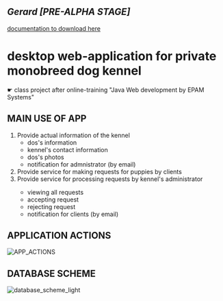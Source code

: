 <h2><i>Gerard [PRE-ALPHA STAGE] </i></h2>
<a href="https://bit.ly/3B9OZSH">documentation to download here</a>

<h1>desktop web-application for private monobreed dog kennel </h1>
☛ class project after online-training "Java Web development by EPAM Systems"


<h2>MAIN USE OF APP</h2>
<ol type="1">
    <li>Provide actual information of the kennel
        <ul>
            <li>dos's information</li>
            <li>kennel's contact information</li>
            <li>dos's photos</li>
            <li>notification for admnistrator (by email)</li>
        </ul>
    </li>
    <li>Provide service for making requests for puppies by clients</li>
    <li>Provide service for processing requests by kennel's administrator</li>
     <ul>
            <li>viewing all requests</li>
            <li>accepting request</li>
            <li>rejecting request</li>
            <li>notification for clients (by email)</li>
    </ul>
</ol>

<h2>APPLICATION ACTIONS</h2>

![APP_ACTIONS](https://user-images.githubusercontent.com/39922259/131426549-d8ef73d2-c050-47fd-a646-d1b7533a5e2b.png)


<h2>DATABASE SCHEME</h2>

![database_scheme_light](https://user-images.githubusercontent.com/39922259/131425865-dffcd8e2-39b7-4559-803f-d99e26c09897.png)

<!-- 
<h2>CLIENT'S requirements</h2> -->
<!-- 
![presentation](https://user-images.githubusercontent.com/39922259/130238710-f060da61-7411-4564-aa34-682f435a9864.jpg)
 -->

